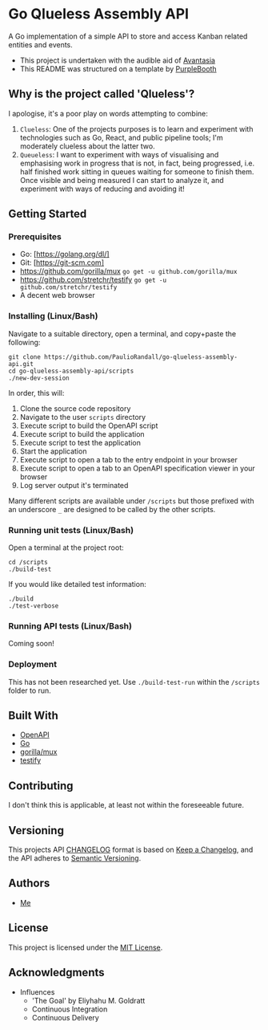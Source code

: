 # Go Qlueless Assembly API

A Go implementation of a simple API to store and access Kanban related entities and events.

- This project is undertaken with the audible aid of [Avantasia](https://www.avantasia.net)
- This README was structured on a template by [PurpleBooth](https://gist.github.com/PurpleBooth/109311bb0361f32d87a2)

## Why is the project called 'Qlueless'?

I apologise, it's a poor play on words attempting to combine:

1. `Clueless`: One of the projects purposes is to learn and experiment with technologies such as Go, React, and public pipeline tools; I'm moderately clueless about the latter two.
2. `Queueless`: I want to experiment with ways of visualising and emphasising work in progress that is not, in fact, being progressed, i.e. half finished work sitting in queues waiting for someone to finish them. Once visible and being measured I can start to analyze it, and experiment with ways of reducing and avoiding it!

## Getting Started

### Prerequisites

- Go: [https://golang.org/dl/]
- Git: [https://git-scm.com]
- https://github.com/gorilla/mux `go get -u github.com/gorilla/mux`
- https://github.com/stretchr/testify `go get -u github.com/stretchr/testify`
- A decent web browser

### Installing (Linux/Bash)

Navigate to a suitable directory, open a terminal, and copy+paste the following:

```
git clone https://github.com/PaulioRandall/go-qlueless-assembly-api.git
cd go-qlueless-assembly-api/scripts
./new-dev-session
```

In order, this will:

1. Clone the source code repository
2. Navigate to the user `scripts` directory
3. Execute script to build the OpenAPI script
4. Execute script to build the application
5. Execute script to test the application
6. Start the application
7. Execute script to open a tab to the entry endpoint in your browser
8. Execute script to open a tab to an OpenAPI specification viewer in your browser
9. Log server output it's terminated

Many different scripts are available under `/scripts` but those prefixed with an underscore `_` are designed to be called by the other scripts.

### Running unit tests (Linux/Bash)

Open a terminal at the project root:

```
cd /scripts
./build-test
```

If you would like detailed test information:

```
./build
./test-verbose
```

### Running API tests (Linux/Bash)

Coming soon!

### Deployment

This has not been researched yet. Use `./build-test-run` within the `/scripts` folder to run.

## Built With

- [OpenAPI](https://swagger.io/docs/specification/about/)
- [Go](https://golang.org)
- [gorilla/mux](https://github.com/gorilla/mux)
- [testify](https://github.com/stretchr/testify)

## Contributing

I don't think this is applicable, at least not within the foreseeable future.

## Versioning

This projects API [CHANGELOG](https://github.com/PaulioRandall/go-qlueless-assembly-api/blob/master/api/CHANGELOG.md) format is based on [Keep a Changelog](https://keepachangelog.com/en/1.0.0/), and the API adheres to [Semantic Versioning](https://semver.org/spec/v2.0.0.html).

## Authors

- [Me](https://github.com/PaulioRandall)

## License

This project is licensed under the [MIT License](https://github.com/PaulioRandall/go-qlueless-assembly-api/blob/master/LICENSE).

## Acknowledgments

- Influences
  - 'The Goal' by Eliyhahu M. Goldratt
  - Continuous Integration
  - Continuous Delivery
